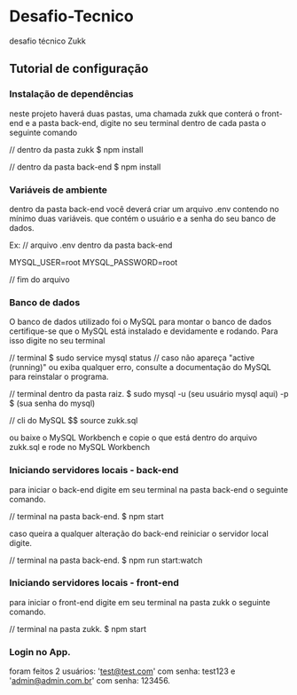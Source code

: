 # Desafio-Tecnico
desafio técnico Zukk

## Tutorial de configuração

### Instalação de dependências
neste projeto haverá duas pastas, uma chamada zukk que conterá o front-end e a pasta back-end, digite no seu terminal dentro de cada pasta o seguinte comando

 // dentro da pasta zukk
$ npm install

 // dentro da pasta back-end
$ npm install

### Variáveis de ambiente
dentro da pasta back-end você deverá criar um arquivo .env contendo no mínimo duas variáveis. que contém o usuário e a senha do seu banco de dados.

Ex:
// arquivo .env dentro da pasta back-end

MYSQL_USER=root
MYSQL_PASSWORD=root

// fim do arquivo


### Banco de dados
O banco de dados utilizado foi o MySQL para montar o banco de dados certifique-se que o MySQL está instalado e devidamente e rodando. Para isso digite no seu terminal

// terminal
$ sudo service mysql status
// caso não apareça "active (running)" ou exiba qualquer erro, consulte a documentação do MySQL para reinstalar o programa.

// terminal dentro da pasta raiz.
$ sudo mysql -u (seu usuário mysql aqui) -p
$ (sua senha do mysql)

// cli do MySQL
$$ source zukk.sql

ou baixe o MySQL Workbench e copie o que está dentro do arquivo zukk.sql e rode no MySQL Workbench

### Iniciando servidores locais - back-end

para iniciar o back-end digite em seu terminal na pasta back-end o seguinte comando.

// terminal na pasta back-end.
$ npm start

caso queira a qualquer alteração do back-end reiniciar o servidor local digite.

// terminal na pasta back-end.
$ npm run start:watch

### Iniciando servidores locais - front-end

para iniciar o front-end digite em seu terminal na pasta zukk o seguinte comando.

// terminal na pasta zukk.
$ npm start

### Login no App.

foram feitos 2 usuários: 'test@test.com' com senha: test123 e 'admin@admin.com.br' com senha: 123456.

